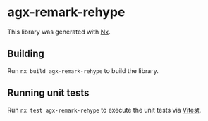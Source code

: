 # agx-remark-rehype

This library was generated with [Nx](https://nx.dev).

## Building

Run `nx build agx-remark-rehype` to build the library.

## Running unit tests

Run `nx test agx-remark-rehype` to execute the unit tests via [Vitest](https://vitest.dev/).
